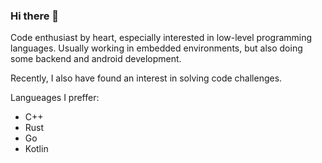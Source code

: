 ### Hi there 👋

Code enthusiast by heart, especially interested in low-level programming languages.
Usually working in embedded environments, but also doing some backend and android development.

Recently, I also have found an interest in solving code challenges. 

Langueages I preffer: 
  * C++
  * Rust
  * Go
  * Kotlin

<!--
**niclaslind/niclaslind** is a ✨ _special_ ✨ repository because its `README.md` (this file) appears on your GitHub profile.

Here are some ideas to get you started:

- 👯 I’m looking to collaborate on ...
- 🤔 I’m looking for help with ...
- 📫 How to reach me: ...
- 😄 Pronouns: ...
- ⚡ Fun fact: ...
-->
